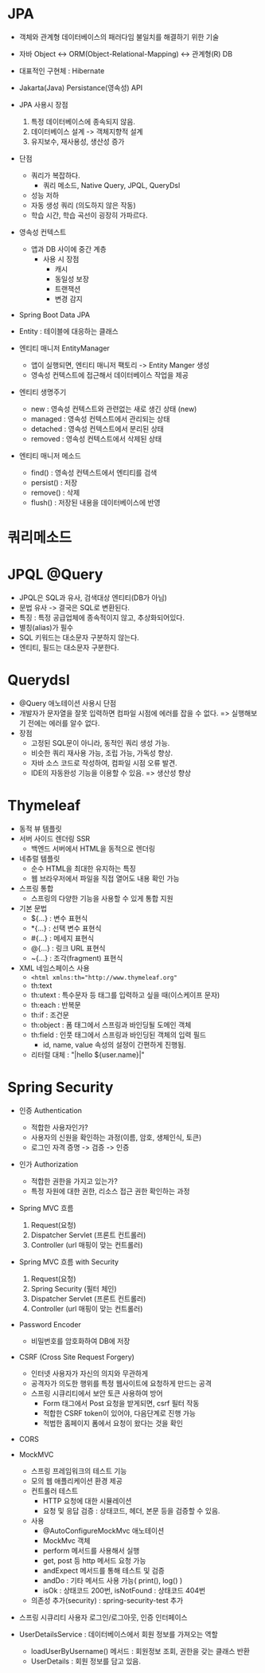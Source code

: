 
# JPA

- 객체와 관계형 데이터베이스의 패러다임 불일치를 해결하기 위한 기술
- 자바 Object <-> ORM(Object-Relational-Mapping)  <-> 관계형(R) DB
- 대표적인 구현체 : Hibernate
- Jakarta(Java) Persistance(영속성) API
- JPA 사용시 장점
  1. 특정 데이터베이스에 종속되지 않음.
  2. 데이터베이스 설계 -> 객체지향적 설계
  3. 유지보수, 재사용성, 생산성 증가
- 단점
  - 쿼리가 복잡하다. 
    - 쿼리 메소드, Native Query, JPQL, QueryDsl
  - 성능 저하
  - 자동 생성 쿼리 (의도하지 않은 작동)
  - 학습 시간, 학습 곡선이 굉장히 가파르다.

- 영속성 컨텍스트 
  - 앱과 DB 사이에 중간 계층
    - 사용 시 장점
      - 캐시 
      - 동일성 보장
      - 트랜잭션
      - 변경 감지

- Spring Boot Data JPA
- Entity : 테이블에 대응하는 클래스
- 엔티티 매니저 EntityManager
    - 앱이 실행되면, 엔티티 매니저 팩토리 -> Entity Manger 생성
    - 영속성 컨텍스트에 접근해서 데이터베이스 작업을 제공
- 엔티티 생명주기
  - new : 영속성 컨텍스트와 관련없는 새로 생긴 상태 (new)
  - managed : 영속성 컨텍스트에서 관리되는 상태
  - detached : 영속성 컨텍스트에서 분리된 상태
  - removed : 영속성 컨텍스트에서 삭제된 상태
- 엔티티 매니저 메소드
  - find() : 영속성 컨텍스트에서 엔티티를 검색
  - persist() : 저장
  - remove() : 삭제
  - flush() : 저장된 내용을 데이터베이스에 반영

# 쿼리메소드

# JPQL @Query
- JPQL은 SQL과 유사, 검색대상 엔티티(DB가 아님)
- 문법 유사 -> 결국은 SQL로 변환된다.
- 특징 : 특정 공급업체에 종속적이지 않고, 추상화되어있다.
- 별칭(alias)가 필수
- SQL 키워드는 대소문자 구분하지 않는다.
- 엔티티, 필드는 대소문자 구분한다.

# Querydsl
- @Query 애노테이션 사용시 단점
- 개발자가 문자열을 잘못 입력하면 컴파일 시점에 에러를 잡을 수 없다. => 실행해보기 전에는 에러를 알수 없다.
- 장점
  - 고정된 SQL문이 아니라, 동적인 쿼리 생성 가능.
  - 비슷한 쿼리 재사용 가능, 조립 가능, 가독성 향상.
  - 자바 소스 코드로 작성하여, 컴파일 시점 오류 발견.
  - IDE의 자동완성 기능을 이용할 수 있음. => 생산성 향상

# Thymeleaf
- 동적 뷰 템플릿
- 서버 사이드 렌더링 SSR
  - 백엔드 서버에서 HTML을 동적으로 렌더링
- 네츄럴 템플릿
  - 순수 HTML을 최대한 유지하는 특징
  - 웹 브라우저에서 파일을 직접 열어도 내용 확인 가능
- 스프링 통합
  - 스프링의 다양한 기능을 사용할 수 있게 통합 지원
- 기본 문법
  - ${...} : 변수 표현식
  - *{...} : 선택 변수 표현식
  - #{...} : 메세지 표현식
  - @{...} : 링크 URL 표현식
  - ~{...} : 조각(fragment) 표현식
- XML 네임스페이스 사용
  - `<html xmlns:th="http://www.thymeleaf.org"`
  - th:text 
  - th:utext : 특수문자 등 태그를 입력하고 싶을 때(이스케이프 문자)
  - th:each : 반복문
  - th:if : 조건문
  - th:object : 폼 태그에서 스프링과 바인딩될 도메인 객체
  - th:field : 인풋 태그에서 스프링과 바인딩된 객체의 입력 필드
    - id, name, value 속성의 설정이 간편하게 진행됨.
  - 리터럴 대체 : "|hello ${user.name}|"

# Spring Security
- 인증 Authentication
  - 적합한 사용자인가?
  - 사용자의 신원을 확인하는 과정(이름, 암호, 생체인식, 토큰)
  - 로그인 자격 증명 -> 검증 -> 인증
- 인가 Authorization
  - 적합한 권한을 가지고 있는가?
  - 특정 자원에 대한 권한, 리소스 접근 권한 확인하는 과정

- Spring MVC 흐름
  1. Request(요청)
  2. Dispatcher Servlet (프론트 컨트롤러)
  3. Controller (url 매핑이 맞는 컨트롤러)

- Spring MVC 흐름 with Security
  1. Request(요청)
  2. Spring Security (필터 체인)
  3. Dispatcher Servlet (프론트 컨트롤러)
  4. Controller (url 매핑이 맞는 컨트롤러)

- Password Encoder
  - 비밀번호를 암호화하여 DB에 저장

- CSRF (Cross Site Request Forgery)
  - 인터넷 사용자가 자신의 의지와 무관하게
  - 공격자가 의도한 행위를 특정 웹사이트에 요청하게 만드는 공격
  - 스프링 시큐리티에서 보안 토큰 사용하여 방어
    - Form 태그에서 Post 요청을 받게되면, csrf 필터 작동
    - 적합한 CSRF token이 있어야, 다음단계로 진행 가능  
    - 적법한 홈페이지 폼에서 요청이 왔다는 것을 확인
- CORS 

- MockMVC
  - 스프링 프레임워크의 테스트 기능
  - 모의 웹 애플리케이션 환경 제공
  - 컨트롤러 테스트
    - HTTP 요청에 대한 시뮬레이션
    - 요청 및 응답 검증 : 상태코드, 헤더, 본문 등을 검증할 수 있음.
  - 사용
    - @AutoConfigureMockMvc 애노테이션
    - MockMvc 객체
    - perform 메서드를 사용해서 실행
    - get, post 등 http 메서드 요청 가능
    - andExpect 메서드를 통해 테스트 및 검증
    - andDo : 기타 메서드 사용 가능( print(), log() )
    - isOk : 상태코드 200번, isNotFound : 상태코드 404번
  - 의존성 추가(security) :  spring-security-test 추가

- 스프링 시큐리티 사용자 로그인/로그아웃, 인증 인터페이스
- UserDetailsService : 데이터베이스에서 회원 정보를 가져오는 역할
  - loadUserByUsername() 메서드 : 회원정보 조회, 권한을 갖는 클래스 반환
  - UserDetails : 회원 정보를 담고 있음.



